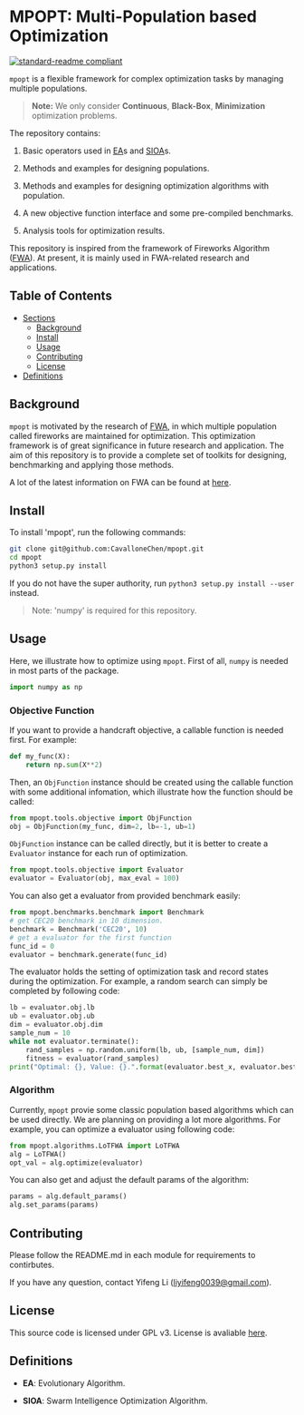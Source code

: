 # MPOPT: Multi-Population based Optimization

[![standard-readme compliant](https://img.shields.io/badge/readme%20style-standard-brightgreen.svg?style=flat-square)](https://github.com/RichardLitt/standard-readme)

`mpopt` is a flexible framework for complex optimization tasks by managing multiple populations.

> **Note:** We only consider **Continuous**, **Black-Box**, **Minimization** optimization problems.

The repository contains:

1. Basic operators used in [EA](#definitions)s and [SIOA](#definitions)s.

2. Methods and examples for designing populations.

3. Methods and examples for designing optimization algorithms with population.

4. A new objective function interface and some pre-compiled benchmarks.

5. Analysis tools for optimization results.

This repository is inspired from the framework of Fireworks Algorithm ([FWA](https://www.cil.pku.edu.cn/fwa/index.htm)). At present, it is mainly used in FWA-related research and applications.

## Table of Contents

- [Sections](#sections)
  - [Background](#background)
  - [Install](#install)
  - [Usage](#usage)
  - [Contributing](#contributing)
  - [License](#license)
- [Definitions](#definitions)

## Background

`mpopt` is motivated by the research of [FWA](https://link.springer.com/content/pdf/10.1007/978-3-642-13495-1_44.pdf), in which multiple population called fireworks are maintained for optimization. This optimization framework is of great significance in future research and application. The aim of this repository is to provide a complete set of toolkits for designing, benchmarking and applying those methods.

A lot of the latest information on FWA can be found at [here](https://www.cil.pku.edu.cn/fwa/index.htm).

## Install

To install 'mpopt', run the following commands:

```sh
git clone git@github.com:CavalloneChen/mpopt.git
cd mpopt
python3 setup.py install
```

If you do not have the super authority, run `python3 setup.py install --user` instead.

> Note: 'numpy' is required for this repository.

## Usage

Here, we illustrate how to optimize using `mpopt`. First of all, `numpy` is needed in most parts of the package.

```python
import numpy as np
```

### Objective Function

If you want to provide a handcraft objective, a callable function is needed first. For example:

```python
def my_func(X):
    return np.sum(X**2)
```

Then, an `ObjFunction` instance should be created using the callable function with some additional infomation, which illustrate how the function should be called:

```python
from mpopt.tools.objective import ObjFunction
obj = ObjFunction(my_func, dim=2, lb=-1, ub=1)
```

`ObjFunction` instance can be called directly, but it is better to create a `Evaluator` instance for each run of optimization. 

```python
from mpopt.tools.objective import Evaluator
evaluator = Evaluator(obj, max_eval = 100)
```

You can also get a evaluator from provided benchmark easily:

```python
from mpopt.benchmarks.benchmark import Benchmark
# get CEC20 benchmark in 10 dimension.
benchmark = Benchmark('CEC20', 10)
# get a evaluator for the first function
func_id = 0
evaluator = benchmark.generate(func_id)
```

The evaluator holds the setting of optimization task and record states during the optimization. For example, a random search can simply be completed by following code:

```python
lb = evaluator.obj.lb
ub = evaluator.obj.ub
dim = evaluator.obj.dim
sample_num = 10
while not evaluator.terminate():
    rand_samples = np.random.uniform(lb, ub, [sample_num, dim])
    fitness = evaluator(rand_samples)
print("Optimal: {}, Value: {}.".format(evaluator.best_x, evaluator.best_y))
```

### Algorithm

Currently, `mpopt` provie some classic population based algorithms which can be used directly. We are planning on providing a lot more algorithms. For example, you can optimize a evaluator using following code:

```python
from mpopt.algorithms.LoTFWA import LoTFWA
alg = LoTFWA()
opt_val = alg.optimize(evaluator)
```

You can also get and adjust the default params of the algorithm:

```python
params = alg.default_params()
alg.set_params(params)
```

## Contributing

Please follow the README.md in each module for requirements to contirbutes.

If you have any question, contact Yifeng Li (liyifeng0039@gmail.com).

## License
This source code is licensed under GPL v3. License is avaliable [here](https://github.com/CavalloneChen/mpopt/blob/master/LICENSE).

## Definitions

- **EA**: Evolutionary Algorithm.

- **SIOA**: Swarm Intelligence Optimization Algorithm.